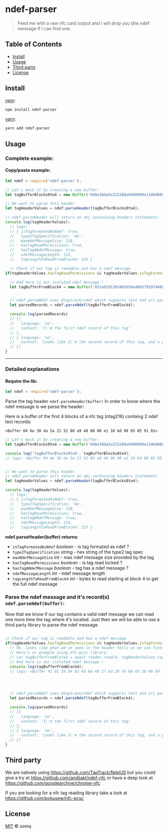 # ndef-parser


> Feed me with a raw nfc card output and I will drop you tjhe ndef message if I can find one.


## Table of Contents

* [Install](#install)
* [Usage](#usage)
* [Third party](#thirdparty)
* [License](#license)


## Install

[npm][]:

```sh
npm install ndef-parser
```

[yarn][]:

```sh
yarn add ndef-parser
```


## Usage
### Complete example:
#### Copy/pasta example:
```js
let ndef = require('ndef-parser');

// Let's mock it by creating a new buffer:
let tagBufferBlocks0to4 = new Buffer('046e38da5a215280a9480000e1106d00032ad101', 'hex');

// We want to parse this header
let tagHeaderValues = ndef.parseHeader(tagBufferBlocks0to4);

// ndef.parseHeader will return an obj containing headers statements:
console.log(tagHeaderValues);
  // logs:
  // { isTagFormatedAsNdef: true,
  //   type2TagSpecification: '6e',
  //   maxNdefMessageSize: 128,
  //   hasTagReadPermissions: true,
  //   hasTagANdefMessage: true,
  //   ndefMessageLength: 133,
  //   tagLengthToReadFromBlock4: 135 }

  // Check if our tag is readable and has a ndef message
if(tagHeaderValues.hasTagReadPermissions && tagHeaderValues.isTagFormatedAsNdef && tagHeaderValues.hasTagANdefMessage) {

  // And here is our isolated ndef message !
  let tagBufferFromBlock4 = new Buffer('032ad101265402656e4865792074686572652c2069276d2061206e6465662074657874207265636f72642021', 'hex');


  // ndef.parseNdef uses @taptrack/ndef which supports text and uri parsing, but you obviously can use anything to parse the ndef message
  let parsedRecords = ndef.parseNdef(tagBufferFromBlock4);

  console.log(parsedRecords)
  // [{
  //   language: 'en',
  //   content: 'I\'m the first ndef record of this tag'
  // },
  // { language: 'en',
  //   content: 'Looks like I\'m the second record of this tag, and a plaintext type one by the way.'
  // }]
}

```

---

### Detailed explanations

#### Require the lib:
```js
let ndef = require('ndef-parser');

```

Parse the tag header `ndef.parseHeader(buffer)`
In order to know where the ndef message is we parse the header:

Here is a buffer of the first 4 blocks of a nfc tag (ntag216) containg 2 ndef text records:

    <Buffer 04 6e 38 da 5a 21 52 80 a9 48 00 00 e1 10 6d 00 03 85 91 01>

```js
// Let's mock it by creating a new buffer:
let tagBufferBlocks0to4 = new Buffer('046e38da5a215280a9480000e1106d0003859101', 'hex');

console.log('tagBufferBlocks0to4', tagBufferBlocks0to4);
// logs: <Buffer 04 6e 38 da 5a 21 52 80 a9 48 00 00 e1 10 6d 00 03 85 91 01> (here we go!)


// We want to parse this header
// ndef.parseHeader will return an obj containing headers statements
let tagHeaderValues = ndef.parseHeader(tagBufferBlocks0to4);

console.log(tagHeaderValues);
  // logs:
  // { isTagFormatedAsNdef: true,
  //   type2TagSpecification: '6e',
  //   maxNdefMessageSize: 128,
  //   hasTagReadPermissions: true,
  //   hasTagANdefMessage: true,
  //   ndefMessageLength: 133,
  //   tagLengthToReadFromBlock4: 135 }

```
**ndef.parseHeader(buffer) returns**:
* `isTagFormatedAsNdef` *boolean* - is tag formated as ndef ?
* `type2TagSpecification` *string* - hex string of the type2 tag spec
* `maxNdefMessageSize` *int* - max ndef message size provided by the tag
* `hasTagReadPermissions` *boolean* - is tag read locked ?
* `hasTagANdefMessage` *boolean* - tag has a ndef message ?
* `ndefMessageLength` *int* - ndef message length
* `tagLengthToReadFromBlock4` *int* - bytes to read starting at block 4 to get the full ndef message


### Parse the ndef message and it's record(s)  `ndef.parseNdef(buffer)`:
Now that we know if our tag contains a valid ndef message we can read one more time the tag where it's located.
Just then we will be able to use a third party library to parse the ndef message.
```js

// Check if our tag is readable and has a ndef message
if(tagHeaderValues.hasTagReadPermissions && tagHeaderValues.isTagFormatedAsNdef && tagHeaderValues.hasTagANdefMessage) {
  // Ok, looks like what we've seen in the header tells us we can find a ndef message
  // Here's an example using nfc-pcsc library:
  // var tagBufferFromBlock4 = await reader.read(4, tagHeaderValues.tagLengthToReadFromBlock4);
  // And here is our isolated ndef message !
  console.log(tagBufferFromBlock4);
  // logs: <Buffer 91 01 28 54 02 65 6e 49 27 6d 20 74 68 65 20 66 69 72 73 74 20 6e 64 65 66 20 72 65 63 6f 72 64 20 6f 66 20 74 68 69 73 20 74 61 67 51 01 55 54 02 65 ... >




  // ndef.parseNdef uses @taptrack/ndef which supports text and uri parsing, but you obviously can use anything to parse the ndef message
  let parsedRecords = ndef.parseNdef(tagBufferFromBlock4);

  console.log(parsedRecords)
  // [{
  //   language: 'en',
  //   content: 'I\'m the first ndef record of this tag'
  // },
  // { language: 'en',
  //   content: 'Looks like I\'m the second record of this tag, and a plaintext type one by the way.'
  // }]
}
```

## Third party
We are natively using https://github.com/TapTrack/NdefJS but you could give a try at https://github.com/andijakl/ndef-nfc or have a deep look at https://github.com/googlearchive/chrome-nfc

If you are looking for a nfc tag reading library take a look at https://github.com/pokusew/nfc-pcsc



## License

[MIT](LICENSE) © somq


##

[npm]: https://www.npmjs.com/

[yarn]: https://yarnpkg.com/



